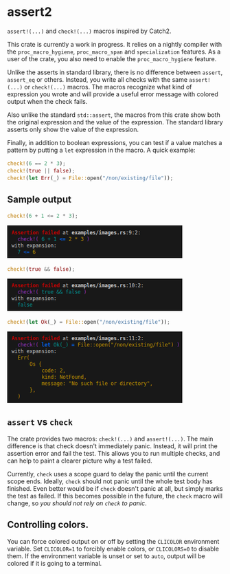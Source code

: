 # assert2

`assert!(...)` and `check!(...)` macros inspired by Catch2.

This crate is currently a work in progress.
It relies on a nightly compiler with the `proc_macro_hygiene`, `proc_macro_span` and `specialization` features.
As a user of the crate, you also need to enable the `proc_macro_hygiene` feature.

Unlike the asserts in standard library, there is no difference between `assert`, `assert_eq` or others.
Instead, you write all checks with the same `assert!(...)` or `check!(...)` macros.
The macros recognize what kind of expression you wrote and will provide a useful error message with colored output when the check fails.

Also unlike the standard `std::assert`, the macros from this crate show both the original expression and the value of the expression.
The standard library asserts only show the value of the expression.

Finally, in addition to boolean expressions, you can test if a value matches a pattern by putting a `let` expression in the macro.
A quick example:

```rust
check!(6 == 2 * 3);
check!(true || false);
check!(let Err(_) = File::open("/non/existing/file"));
```

## Sample output

```rust
check!(6 + 1 <= 2 * 3);
```

![Assertion error](https://github.com/de-vri-es/assert2-rs/raw/406f0d065e56db6e3f94c6e2d34b0f2c5b8f0f9f/binary-operator.png)

```rust
check!(true && false);
```

![Assertion error](https://github.com/de-vri-es/assert2-rs/raw/406f0d065e56db6e3f94c6e2d34b0f2c5b8f0f9f/boolean-expression.png)

```rust
check!(let Ok(_) = File::open("/non/existing/file"));
```

![Assertion error](https://github.com/de-vri-es/assert2-rs/raw/406f0d065e56db6e3f94c6e2d34b0f2c5b8f0f9f/pattern-match.png)

## `assert` vs `check`
The crate provides two macros: `check!(...)` and `assert!(...)`.
The main difference is that check doesn't immediately panic.
Instead, it will print the assertion error and fail the test.
This allows you to run multiple checks, and can help to paint a clearer picture why a test failed.

Currently, `check` uses a scope guard to delay the panic until the current scope ends.
Ideally, `check` should not panic until the whole test body has finished.
Even better would be if `check` doesn't panic at all, but simply marks the test as failed.
If this becomes possible in the future, the `check` macro will change, so *you should not rely on `check` to panic*.

## Controlling colors.

You can force colored output on or off by setting the `CLICOLOR` environment variable.
Set `CLICOLOR=1` to forcibly enable colors, or `CLICOLORS=0` to disable them.
If the environment variable is unset or set to `auto`, output will be colored if it is going to a terminal.
